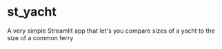 # st_yacht
A very simple Streamlit app that let's you compare sizes of a yacht to the size of a common ferry

